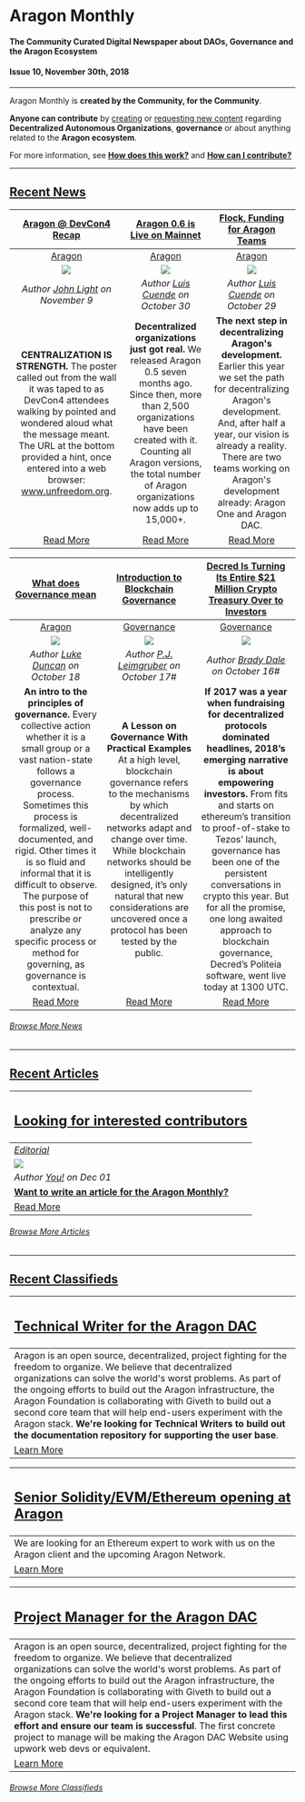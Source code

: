 
# Aragon Monthly
#### The Community Curated Digital Newspaper about DAOs, Governance and the Aragon Ecosystem
#### Issue 10, November 30th, 2018
___

Aragon Monthly is **created by the Community, for the Community**.

**Anyone can contribute** by [creating](guides/guide_for_submitting_a_new_pull_request.md) or [requesting new content](https://github.com/aragon/aragon-monthly/issues) regarding **Decentralized Autonomous Organizations**, **governance** or about anything related to the **Aragon ecosystem**.

For more information, see [**How does this work?**](info/index.md#how-does-this-work) and [**How can I contribute?**](info/index.md#how-can-i-contribute)
___

## [Recent News](news/index.md)

[**Aragon @ DevCon4 Recap**](https://blog.aragon.org/devcon4-recap/) | [**Aragon 0.6 is Live on Mainnet**](https://blog.aragon.org/aragon-06-is-live-on-mainnet/) | [**Flock, Funding for Aragon Teams**](https://blog.aragon.org/flock-funding-for-aragon-teams/) |
:-----------:|:-----------:|:-----------:|
[Aragon](https://monthly.aragon.org/news/aragon/) |[Aragon](https://monthly.aragon.org/news/aragon/) | [Aragon](https://monthly.aragon.org/news/aragon/) |
[<img src="https://blog.aragon.org/content/images/2018/11/header_post.jpg">](https://blog.aragon.org/devcon4-recap/) | [<img src="https://blog.aragon.org/content/images/2018/10/header_06_mainnet_small.jpg">](https://blog.aragon.org/aragon-06-is-live-on-mainnet/) | [<img src="https://blog.aragon.org/content/images/2018/10/Flock_header02.png">](https://blog.aragon.org/flock-funding-for-aragon-teams/) |
_Author [John Light](https://blog.aragon.org/author/light/) on November 9_ | _Author [Luis Cuende](https://blog.aragon.org/author/luis/) on October 30_ | _Author [Luis Cuende](https://blog.aragon.org/author/luis/) on October 29_ |
**CENTRALIZATION IS STRENGTH.** The poster called out from the wall it was taped to as DevCon4 attendees walking by pointed and wondered aloud what the message meant. The URL at the bottom provided a hint, once entered into a web browser: www.unfreedom.org. | **Decentralized organizations just got real.** We released Aragon 0.5 seven months ago. Since then, more than 2,500 organizations have been created with it. Counting all Aragon versions, the total number of Aragon organizations now adds up to 15,000+. | **The next step in decentralizing Aragon's development.** Earlier this year we set the path for decentralizing Aragon's development. And, after half a year, our vision is already a reality. There are two teams working on Aragon's development already: Aragon One and Aragon DAC. |
[Read More](https://blog.aragon.org/devcon4-recap/) | [Read More](https://blog.aragon.org/aragon-06-is-live-on-mainnet/) | [Read More](https://blog.aragon.org/flock-funding-for-aragon-teams/) |

[**What does Governance mean**](https://blog.aragon.org/what-does-governance-mean/) | [**Introduction to Blockchain Governance**](https://blog.district0x.io/introduction-to-blockchain-governance-bc6eea42ada3) | [**Decred Is Turning Its Entire $21 Million Crypto Treasury Over to Investors**](https://www.coindesk.com/decred-is-turning-its-entire-21-million-crypto-treasury-over-to-investors) |
:-----------:|:-----------:|:-----------:|
[Aragon](https://monthly.aragon.org/news/aragon/) | [Governance](https://monthly.aragon.org/news/governance/) | [Governance](https://monthly.aragon.org/news/governance/) |
[<img src="https://blog.aragon.org/content/images/2018/10/what_does_governance_mean_header_small2.png">](https://blog.aragon.org/what-does-governance-mean/) | [<img src="https://cdn-images-1.medium.com/max/1600/1*MA-1rIwl-r0n4NlhuFQQaQ.jpeg">](https://blog.district0x.io/introduction-to-blockchain-governance-bc6eea42ada3) | [<img src="https://www.coindesk.com/wp-content/uploads/2018/10/Parthenon-860x430.jpg">](https://www.coindesk.com/decred-is-turning-its-entire-21-million-crypto-treasury-over-to-investors) |
_Author [Luke Duncan](https://blog.aragon.org/author/luke/) on October 18_ | _Author [P.J. Leimgruber](https://blog.district0x.io/@misterpeej?source=post_header_lockup) on October 17#_ | _Author [Brady Dale](https://www.coindesk.com/author/bdale) on October 16#_ |
**An intro to the principles of governance.** Every collective action whether it is a small group or a vast nation-state follows a governance process. Sometimes this process is formalized, well-documented, and rigid. Other times it is so fluid and informal that it is difficult to observe. The purpose of this post is not to prescribe or analyze any specific process or method for governing, as governance is contextual. | **A Lesson on Governance With Practical Examples** At a high level, blockchain governance refers to the mechanisms by which decentralized networks adapt and change over time. While blockchain networks should be intelligently designed, it’s only natural that new considerations are uncovered once a protocol has been tested by the public. | **If 2017 was a year when fundraising for decentralized protocols dominated headlines, 2018’s emerging narrative is about empowering investors.**  From fits and starts on ethereum’s transition to proof-of-stake to Tezos’ launch, governance has been one of the persistent conversations in crypto this year. But for all the promise, one long awaited approach to blockchain governance, Decred’s Politeia software, went live today at 1300 UTC. |
[Read More](https://blog.aragon.org/what-does-governance-mean/) | [Read More](https://blog.district0x.io/introduction-to-blockchain-governance-bc6eea42ada3) | [Read More](https://www.coindesk.com/decred-is-turning-its-entire-21-million-crypto-treasury-over-to-investors) |

###### [Browse More News](news/index.md)

___
## [Recent Articles](articles/index.md)

[<h2>Looking for interested contributors</h2>](https://monthly.aragon.org/guides/guide_for_submitting_articles/ ) |
:-----------|
[_Editorial_](https://monthly.aragon.org/guides/guide_for_submitting_articles/ ) |
![](https://images.unsplash.com/photo-1489533119213-66a5cd877091?ixlib=rb-0.3.5&ixid=eyJhcHBfaWQiOjEyMDd9&s=7c006c52fd09caf4e97536de8fcf5067&auto=format&fit=crop&w=1351&q=80) |
_Author [You!](https://monthly.aragon.org/guides/guide_for_submitting_articles/ ) on Dec 01_ |
[**Want to write an article for the Aragon Monthly?**](https://monthly.aragon.org/guides/guide_for_submitting_articles/) |
[Read More](https://monthly.aragon.org/guides/guide_for_submitting_articles/ ) |

###### [Browse More Articles](articles/index.md)
___
## [Recent Classifieds](classifieds/index.md)

[<h2>**Technical Writer for the Aragon DAC**</h2>](https://wiki.aragon.one/jobs/openings/DAC-Technical_Writer/) |
:-----------|
Aragon is an open source, decentralized, project fighting for the freedom to organize. We believe that decentralized organizations can solve the world's worst problems. As part of the ongoing efforts to build out the Aragon infrastructure, the Aragon Foundation is collaborating with Giveth to build out a second core team that will help end-users experiment with the Aragon stack. **We're looking for Technical Writers to build out the documentation repository for supporting the user base**. |
[Learn More](https://wiki.aragon.one/jobs/openings/DAC-Technical_Writer/) |

[<h2>**Senior Solidity/EVM/Ethereum opening at Aragon**</h2>](https://wiki.aragon.one/jobs/openings/solidity/) |
:-----------|
We are looking for an Ethereum expert to work with us on the Aragon client and the upcoming Aragon Network. |
[Learn More](https://wiki.aragon.one/jobs/openings/solidity/) |

[<h2>**Project Manager for the Aragon DAC**</h2>](https://wiki.aragon.one/jobs/openings/DAC-Project_Manager/) |
:-----------|
Aragon is an open source, decentralized, project fighting for the freedom to organize. We believe that decentralized organizations can solve the world's worst problems. As part of the ongoing efforts to build out the Aragon infrastructure, the Aragon Foundation is collaborating with Giveth to build out a second core team that will help end-users experiment with the Aragon stack. **We're looking for a Project Manager to lead this effort and ensure our team is successful**. The first concrete project to manage will be making the Aragon DAC Website using upwork web devs or equivalent. |
[Learn More](https://wiki.aragon.one/jobs/openings/DAC-Project_Manager/) |

###### [Browse More Classifieds](classifieds/index.md)
